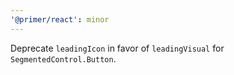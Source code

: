 ```yaml
---
'@primer/react': minor
---
```


Deprecate `leadingIcon` in favor of `leadingVisual` for `SegmentedControl.Button`.